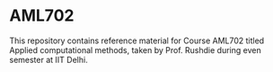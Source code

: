 # AML702
This repository contains reference material for Course AML702 titled Applied computational methods, taken by Prof. Rushdie during even semester at IIT Delhi.
